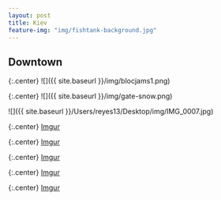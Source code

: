```yaml
---
layout: post
title: Kiev
feature-img: "img/fishtank-background.jpg"
---
```


## Downtown

{:.center}
![]({{ site.baseurl }}/img/blocjams1.png)

{:.center}
![]({{ site.baseurl }}/img/gate-snow.png)

![]({{ site.baseurl }}/Users/reyes13/Desktop/img/IMG_0007.jpg)

{:.center}
[Imgur](http://i.imgur.com/CrOzu2R.jpg)

{:.center}
[Imgur](http://i.imgur.com/5xJMJPG.jpg)

{:.center}
[Imgur](http://i.imgur.com/9t3bq34.jpg)

{:.center}
[Imgur](http://i.imgur.com/PZaC6GY.jpg)

{:.center}
[Imgur](http://i.imgur.com/gzFGhZ0.jpg)
